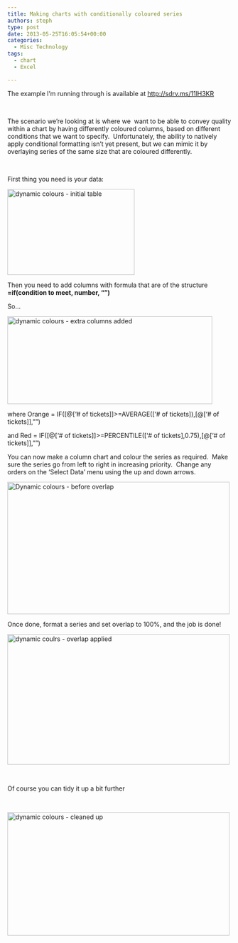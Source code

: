 ```yaml
---
title: Making charts with conditionally coloured series
authors: steph
type: post
date: 2013-05-25T16:05:54+00:00
categories:
  - Misc Technology
tags:
  - chart
  - Excel

---
```

The example I&#8217;m running through is available at <http://sdrv.ms/11lH3KR>

&nbsp;

The scenario we&#8217;re looking at is where we  want to be able to convey quality within a chart by having differently coloured columns, based on different conditions that we want to specify.  Unfortunately, the ability to natively apply conditional formatting isn&#8217;t yet present, but we can mimic it by overlaying series of the same size that are coloured differently.

&nbsp;

First thing you need is your data:

[<img class="alignnone size-full wp-image-8441" alt="dynamic colours - initial table" src="../img/2013-05-25-17_10_12-Microsoft-Excel-Dynamic-colors_xat75b_qosxi3.png" width="286" height="193" />][1]

Then you need to add columns with formula that are of the structure **=if(condition to meet, number, &#8220;&#8221;)**

So&#8230;

[<img class="alignnone size-full wp-image-8451" alt="dynamic colours - extra columns added" src="../img/2013-05-25-17_10_54-Microsoft-Excel-Dynamic-colors_jrqz9i_mzl0zi.png" width="461" height="197" />][2]

where Orange = IF([@[&#8216;# of tickets]]>=AVERAGE([&#8216;# of tickets]),[@[&#8216;# of tickets]],&#8221;&#8221;)

and Red = IF([@[&#8216;# of tickets]]>=PERCENTILE([&#8216;# of tickets],0.75),[@[&#8216;# of tickets]],&#8221;&#8221;)

You can now make a column chart and colour the series as required.  Make sure the series go from left to right in increasing priority.  Change any orders on the &#8216;Select Data&#8217; menu using the up and down arrows.

[<img class="alignnone size-medium wp-image-8391" alt="Dynamic colours - before overlap" src="../img/2013-05-25-16_58_50-Microsoft-Excel-Dynamic-colors_fefc6w_k2pc3i.png" width="500" height="297" />][3]

Once done, format a series and set overlap to 100%, and the job is done!

[<img class="alignnone size-medium wp-image-8401" alt="dynamic coulrs - overlap applied" src="../img/2013-05-25-17_02_48-Microsoft-Excel-Dynamic-colors_pqgse5_thls3p.png" width="500" height="293" />][4]

&nbsp;

Of course you can tidy it up a bit further

&nbsp;

[<img class="alignnone size-medium wp-image-8411" alt="dynamic colours - cleaned up" src="../img/2013-05-25-17_03_20-Microsoft-Excel-Dynamic-colors_c16fei_njagsb.png" width="500" height="277" />][5]

 [1]: ../img/2013-05-25-17_10_12-Microsoft-Excel-Dynamic-colors_xat75b_qosxi3.png
 [2]: ../img/2013-05-25-17_10_54-Microsoft-Excel-Dynamic-colors_jrqz9i_mzl0zi.png
 [3]: ../img/2013-05-25-16_58_50-Microsoft-Excel-Dynamic-colors_fefc6w.png
 [4]: ../img/2013-05-25-17_02_48-Microsoft-Excel-Dynamic-colors_pqgse5.png
 [5]: ../img/2013-05-25-17_03_20-Microsoft-Excel-Dynamic-colors_c16fei.png